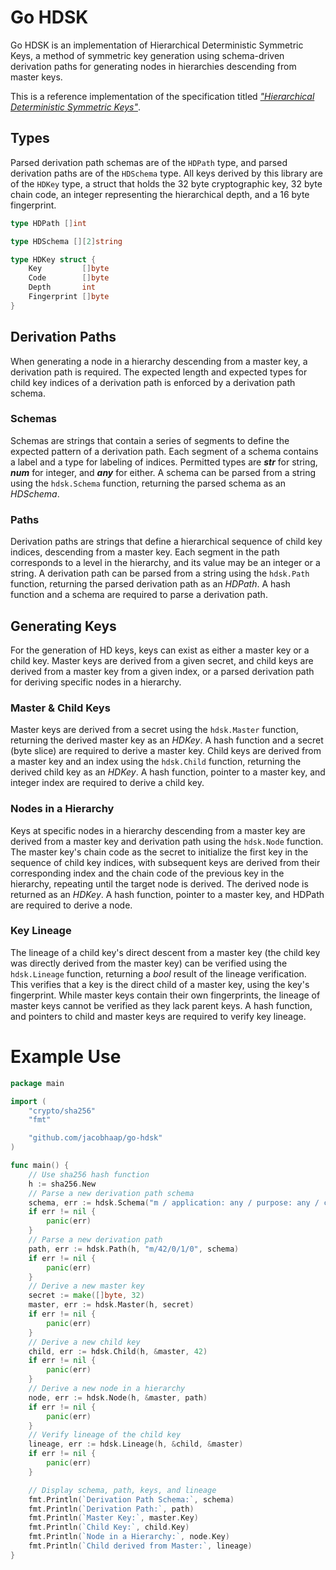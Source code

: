 # Go HDSK
Go HDSK is an implementation of Hierarchical Deterministic Symmetric Keys, a method of symmetric key generation using schema-driven derivation paths for generating nodes in hierarchies descending from master keys.

This is a reference implementation of the specification titled *["Hierarchical Deterministic Symmetric Keys"](https://gist.github.com/jacobhaap/d75c96f61bcc32154498842e620a3261)*.

## Types
Parsed derivation path schemas are of the `HDPath` type, and parsed derivation paths are of the `HDSchema` type. All keys derived by this library are of the `HDKey` type, a struct that holds the 32 byte cryptographic key, 32 byte chain code, an integer representing the hierarchical depth, and a 16 byte fingerprint.
```go
type HDPath []int

type HDSchema [][2]string

type HDKey struct {
	Key         []byte
	Code        []byte
	Depth       int
	Fingerprint []byte
}
```

## Derivation Paths
When generating a node in a hierarchy descending from a master key, a derivation path is required. The expected length and expected types for child key indices of a derivation path is enforced by a derivation path schema.

### Schemas
Schemas are strings that contain a series of segments to define the expected pattern of a derivation path. Each segment of a schema contains a label and a type for labeling of indices. Permitted types are ***str*** for string, ***num*** for integer, and ***any*** for either. A schema can be parsed from a string using the `hdsk.Schema` function, returning the parsed schema as an *HDSchema*.

### Paths
Derivation paths are strings that define a hierarchical sequence of child key indices, descending from a master key. Each segment in the path corresponds to a level in the hierarchy, and its value may be an integer or a string. A derivation path can be parsed from a string using the `hdsk.Path` function, returning the parsed derivation path as an *HDPath*. A hash function and a schema are required to parse a derivation path.

## Generating Keys
For the generation of HD keys, keys can exist as either a master key or a child key. Master keys are derived from a given secret, and child keys are derived from a master key from a given index, or a parsed derivation path for deriving specific nodes in a hierarchy.

### Master & Child Keys
Master keys are derived from a secret using the `hdsk.Master` function, returning the derived master key as an *HDKey*. A hash function and a secret (byte slice) are required to derive a master key. Child keys are derived from a master key and an index using the `hdsk.Child` function, returning the derived child key as an *HDKey*. A hash function, pointer to a master key, and integer index are required to derive a child key.

### Nodes in a Hierarchy
Keys at specific nodes in a hierarchy descending from a master key are derived from a master key and derivation path using the `hdsk.Node` function. The master key's chain code as the secret to initialize the first key in the sequence of child key indices, with subsequent keys are derived from their corresponding index and the chain code of the previous key in the hierarchy, repeating until the target node is derived. The derived node is returned as an *HDKey*. A hash function, pointer to a master key, and HDPath are required to derive a node.

### Key Lineage
The lineage of a child key's direct descent from a master key (the child key was directly derived from the master key) can be verified using the `hdsk.Lineage` function, returning a *bool* result of the lineage verification. This verifies that a key is the direct child of a master key, using the key's fingerprint. While master keys contain their own fingerprints, the lineage of master keys cannot be verified as they lack parent keys. A hash function, and pointers to child and master keys are required to verify key lineage.

# Example Use
```go
package main

import (
	"crypto/sha256"
	"fmt"

	"github.com/jacobhaap/go-hdsk"
)

func main() {
	// Use sha256 hash function
	h := sha256.New
	// Parse a new derivation path schema
	schema, err := hdsk.Schema("m / application: any / purpose: any / context: any / index: num")
	if err != nil {
		panic(err)
	}
	// Parse a new derivation path
	path, err := hdsk.Path(h, "m/42/0/1/0", schema)
	if err != nil {
		panic(err)
	}
	// Derive a new master key
	secret := make([]byte, 32)
	master, err := hdsk.Master(h, secret)
	if err != nil {
		panic(err)
	}
	// Derive a new child key
	child, err := hdsk.Child(h, &master, 42)
	if err != nil {
		panic(err)
	}
	// Derive a new node in a hierarchy
	node, err := hdsk.Node(h, &master, path)
	if err != nil {
		panic(err)
	}
	// Verify lineage of the child key
	lineage, err := hdsk.Lineage(h, &child, &master)
	if err != nil {
		panic(err)
	}

	// Display schema, path, keys, and lineage
	fmt.Println(`Derivation Path Schema:`, schema)
	fmt.Println(`Derivation Path:`, path)
	fmt.Println(`Master Key:`, master.Key)
	fmt.Println(`Child Key:`, child.Key)
	fmt.Println(`Node in a Hierarchy:`, node.Key)
	fmt.Println(`Child derived from Master:`, lineage)
}
```
